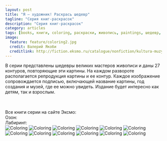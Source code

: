 ```yaml
---
layout: post
title: "Я — художник! Раскрась шедевр"
tagline: "Серия книг-раскрасок"
description: "Серия книг-раскрасок"
category: articles
tags: [books, книги, coloring, раскраски, живопись, paintings, шедевр, masterpiece]
image:
  feature: feature/coloring2.jpg
  credit: Валерий Якоби
  creditlink: http://fiction.eksmo.ru/catalogue/nonfiction/kultura-muzyka-iskusstvo/russkaya-zhivopis-7-5_ID482790/
---
```

В серии представлены шедевры великих мастеров живописи и даны 27 контуров, повторяющие эти картины. На каждом развороте располагается репродукция картины и ее контур. Каждое изображение сопровождается подписью, включающей название картины, год создания и музей, где ее можно увидеть. Издание будет интересно как детям, так и взрослым. 

<br/>
<br/>
Все книги серии на сайте Эксмо:  
<http://fiction.eksmo.ru/filter/serie/ya-khudozhnik-raskras-shedevr-oblozhka_ID273159/>  
<br/>
Озон:  
<http://www.ozon.ru/context/detail/id/21207369/>  
<br/>
Лабиринт:  
<http://www.labirint.ru/series/27047/>  

<!-- https://github.com/ionelmc/jquery-gp-gallery -->
<div class="pictures">
	<img title="Coloring" src="{{ site.url }}/images/books-coloring/botticelli.jpg" />
	<img title="Coloring" src="{{ site.url }}/images/books-coloring/children.jpg" />
	<img title="Coloring" src="{{ site.url }}/images/books-coloring/davinci.jpg" />
	<img title="Coloring" src="{{ site.url }}/images/books-coloring/degas.jpg" />
	<img title="Coloring" src="{{ site.url }}/images/books-coloring/monet.jpg" />
	<img title="Coloring" src="{{ site.url }}/images/books-coloring/moscow.jpg" />
	<img title="Coloring" src="{{ site.url }}/images/books-coloring/petersbourgh.jpg" />
	<img title="Coloring" src="{{ site.url }}/images/books-coloring/vangogh.jpg" />
	<img title="Coloring" src="{{ site.url }}/images/books-coloring/renoir.jpg" />
	<img title="Coloring" src="{{ site.url }}/images/books-coloring/vermeer.jpg" />
	<img title="Coloring" src="{{ site.url }}/images/books-coloring/russian1.jpg" />
	<img title="Coloring" src="{{ site.url }}/images/books-coloring/russian2.jpg" />
</div>
